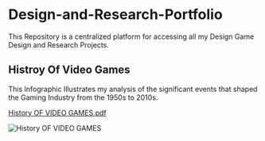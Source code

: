 # Design-and-Research-Portfolio
This Repository is a centralized platform for accessing all my Design Game Design and Research Projects.

## Histroy Of Video Games
This Infographic Illustrates my analysis of the significant events that shaped the Gaming Industry from the 1950s to 2010s.

[History OF VIDEO GAMES.pdf](https://github.com/user-attachments/files/16609410/History.OF.VIDEO.GAMES.pdf)

![History OF VIDEO GAMES](https://github.com/user-attachments/assets/f825cbf3-4826-4671-a92e-130fded2ed7b)



